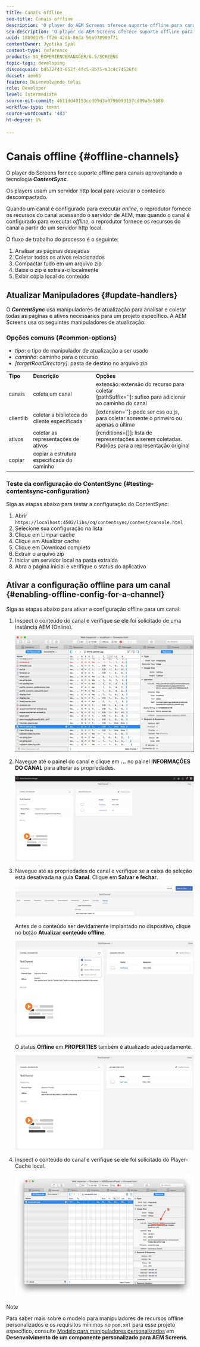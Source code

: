 ```yaml
---
title: Canais offline
seo-title: Canais offline
description: 'O player do AEM Screens oferece suporte offline para canais por meio da tecnologia ContentSync . Siga esta página para saber mais sobre os manipuladores de atualização e ativar a configuração offline para um canal.  '
seo-description: 'O player do AEM Screens oferece suporte offline para canais por meio da tecnologia ContentSync . Siga esta página para saber mais sobre os manipuladores de atualização e ativar a configuração offline para um canal.  '
uuid: 18b9d175-ff26-42db-86aa-5ea978909f71
contentOwner: Jyotika Syal
content-type: reference
products: SG_EXPERIENCEMANAGER/6.5/SCREENS
topic-tags: developing
discoiquuid: bd572743-652f-4fc5-8b75-a3c4c74536f4
docset: aem65
feature: Desenvolvendo telas
role: Developer
level: Intermediate
source-git-commit: 4611dd40153ccd09d3a0796093157cd09a8e5b80
workflow-type: tm+mt
source-wordcount: '483'
ht-degree: 1%

---
```



# Canais offline {#offline-channels}

O player do Screens fornece suporte offline para canais aproveitando a tecnologia ***ContentSync***.

Os players usam um servidor http local para veicular o conteúdo descompactado.

Quando um canal é configurado para executar *online*, o reprodutor fornece os recursos do canal acessando o servidor de AEM, mas quando o canal é configurado para executar *offline*, o reprodutor fornece os recursos do canal a partir de um servidor http local.

O fluxo de trabalho do processo é o seguinte:

1. Analisar as páginas desejadas
1. Coletar todos os ativos relacionados
1. Compactar tudo em um arquivo zip
1. Baixe o zip e extraia-o localmente
1. Exibir cópia local do conteúdo

## Atualizar Manipuladores {#update-handlers}

O ***ContentSync*** usa manipuladores de atualização para analisar e coletar todas as páginas e ativos necessários para um projeto específico. A AEM Screens usa os seguintes manipuladores de atualização:

### Opções comuns {#common-options}

* *tipo*: o tipo de manipulador de atualização a ser usado
* *caminho*: caminho para o recurso
* *[targetRootDirectory]*: pasta de destino no arquivo zip

<table>
 <tbody>
  <tr>
   <td><strong>Tipo</strong></td> 
   <td><strong>Descrição</strong></td> 
   <td><strong>Opções</strong></td> 
  </tr>
  <tr>
   <td>canais</td> 
   <td>coleta um canal</td> 
   <td>extensão: extensão do recurso para coletar<br /> [pathSuffix='']: sufixo para adicionar ao caminho do canal<br /> </td> 
  </tr>
  <tr>
   <td>clientlib</td> 
   <td>coletar a biblioteca do cliente especificada</td> 
   <td>[extension='']: pode ser css ou js, para coletar somente o primeiro ou apenas o último</td> 
  </tr>
  <tr>
   <td>ativos</td> 
   <td>coletar as representações de ativos</td> 
   <td>[renditions=[]]: lista de representações a serem coletadas. Padrões para a representação original</td> 
  </tr>
  <tr>
   <td>copiar</td> 
   <td>copiar a estrutura especificada do caminho</td> 
   <td> </td> 
  </tr>
 </tbody>
</table>

### Teste da configuração do ContentSync {#testing-contentsync-configuration}

Siga as etapas abaixo para testar a configuração do ContentSync:

1. Abrir `https://localhost:4502/libs/cq/contentsync/content/console.html`
1. Selecione sua configuração na lista
1. Clique em Limpar cache
1. Clique em Atualizar cache
1. Clique em Download completo
1. Extrair o arquivo zip
1. Iniciar um servidor local na pasta extraída
1. Abra a página inicial e verifique o status do aplicativo

## Ativar a configuração offline para um canal {#enabling-offline-config-for-a-channel}

Siga as etapas abaixo para ativar a configuração offline para um canal:

1. Inspect o conteúdo do canal e verifique se ele foi solicitado de uma Instância AEM (Online).

   ![chlimage_1-24](assets/chlimage_1-24.png)

1. Navegue até o painel do canal e clique em **...** no painel **INFORMAÇÕES DO CANAL** para alterar as propriedades.

   ![chlimage_1-25](assets/chlimage_1-25.png)

1. Navegue até as propriedades do canal e verifique se a caixa de seleção está desativada na guia **Canal**. Clique em **Salvar e fechar**.

   ![screen_shot_2017-12-19at122422pm](assets/screen_shot_2017-12-19at122422pm.png)

   Antes de o conteúdo ser devidamente implantado no dispositivo, clique no botão **Atualizar conteúdo offline**.

   ![screen_shot_2017-12-19at122637pm](assets/screen_shot_2017-12-19at122637pm.png)

   O status **Offline** em **PROPERTIES** também é atualizado adequadamente.

   ![screen_shot_2017-12-19at124735pm](assets/screen_shot_2017-12-19at124735pm.png)

1. Inspect o conteúdo do canal e verifique se ele foi solicitado do Player-Cache local.

   ![chlimage_1-26](assets/chlimage_1-26.png)

>[!NOTE]
>
>Para saber mais sobre o modelo para manipuladores de recursos offline personalizados e os requisitos mínimos no `pom.xml` para esse projeto específico, consulte [Modelo para manipuladores personalizados](/help/user-guide/developing-custom-component-tutorial-develop.md#custom-handlers) em **Desenvolvimento de um componente personalizado para AEM Screens**.